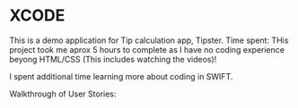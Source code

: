 XCODE
=====
This is a demo application for Tip calculation app, Tipster.
Time spent: THis project took me aprox 5 hours to complete as I have no coding experience beyong HTML/CSS 
(This includes watching the videos)!

I spent additional time learning more about coding in SWIFT.

Walkthrough of User Stories:
